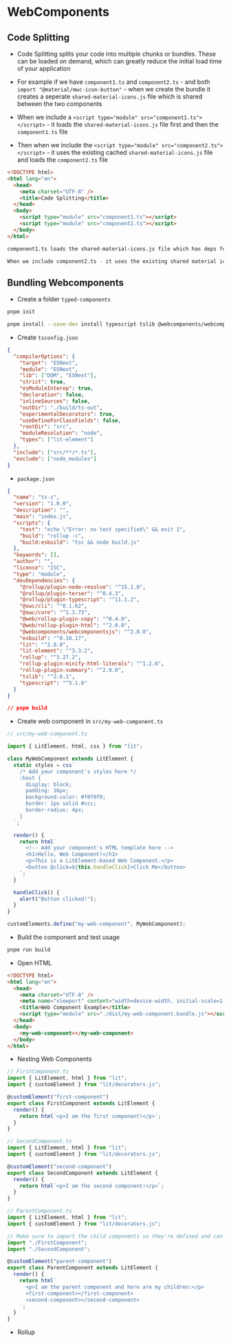 # WebComponents

## Code Splitting

- Code Splitting splits your code into multiple chunks or bundles. These can be loaded on demand, which can greatly reduce the initial load time of your application

- For example if we have `component1.ts` and `component2.ts` - and both `import "@material/mwc-icon-button"` - when we create the bundle it creates a seperate `shared-material-icons.js` file which is shared between the two components

- When we include a `<script type="module" src="component1.ts"></script>` - it loads the `shared-material-icons.js` file first and then the `component1.ts` file

- Then when we include the `<script type="module" src="component2.ts"></script>` - it uses the existing cached `shared-material-icons.js` file and loads the `component2.ts` file

```html
<!DOCTYPE html>
<html lang="en">
  <head>
    <meta charset="UTF-8" />
    <title>Code Splitting</title>
  </head>
  <body>
    <script type="module" src="component1.ts"></script>
    <script type="module" src="component2.ts"></script>
  </body>
</html>
```

```bash
component1.ts loads the shared-material-icons.js file which has deps for it

When we include component2.ts - it uses the existing shared material icons file
```

## Bundling Webcomponents

- Create a folder `typed-components`

```bash
pnpm init

pnpm install --save-dev install typescript tslib @webcomponents/webcomponentsjs lit lit-element rollup @web/rollup-plugin-html @web/rollup-plugin-copy @rollup/plugin-node-resolve @rollup/plugin-terser rollup-plugin-minify-html-literals rollup-plugin-summary @rollup/plugin-typescript
```

- Create `tsconfig.json`

```json
{
  "compilerOptions": {
    "target": "ESNext",
    "module": "ESNext",
    "lib": ["DOM", "ESNext"],
    "strict": true,
    "esModuleInterop": true,
    "declaration": false,
    "inlineSources": false,
    "outDir": "./build/ts-out",
    "experimentalDecorators": true,
    "useDefineForClassFields": false,
    "rootDir": "src",
    "moduleResolution": "node",
    "types": ["lit-element"]
  },
  "include": ["src/**/*.ts"],
  "exclude": ["node_modules"]
}
```

- `package.json`

```json
{
  "name": "ts-s",
  "version": "1.0.0",
  "description": "",
  "main": "index.js",
  "scripts": {
    "test": "echo \"Error: no test specified\" && exit 1",
    "build": "rollup -c",
    "build:esbuild": "tsc && node build.js"
  },
  "keywords": [],
  "author": "",
  "license": "ISC",
  "type": "module",
  "devDependencies": {
    "@rollup/plugin-node-resolve": "^15.1.0",
    "@rollup/plugin-terser": "^0.4.3",
    "@rollup/plugin-typescript": "^11.1.2",
    "@swc/cli": "^0.1.62",
    "@swc/core": "^1.3.73",
    "@web/rollup-plugin-copy": "^0.4.0",
    "@web/rollup-plugin-html": "^2.0.0",
    "@webcomponents/webcomponentsjs": "^2.8.0",
    "esbuild": "^0.18.17",
    "lit": "^2.8.0",
    "lit-element": "^3.3.2",
    "rollup": "^3.27.2",
    "rollup-plugin-minify-html-literals": "^1.2.6",
    "rollup-plugin-summary": "^2.0.0",
    "tslib": "^2.6.1",
    "typescript": "^5.1.6"
  }
}

// pnpm build
```

- Create web component in `src/my-web-component.ts`

```ts
// src/my-web-component.ts

import { LitElement, html, css } from "lit";

class MyWebComponent extends LitElement {
  static styles = css`
    /* Add your component's styles here */
    :host {
      display: block;
      padding: 16px;
      background-color: #f0f0f0;
      border: 1px solid #ccc;
      border-radius: 4px;
    }
  `;

  render() {
    return html`
      <!-- Add your component's HTML template here -->
      <h1>Hello, Web Component!</h1>
      <p>This is a LitElement-based Web Component.</p>
      <button @click=${this.handleClick}>Click Me</button>
    `;
  }

  handleClick() {
    alert("Button clicked!");
  }
}

customElements.define("my-web-component", MyWebComponent);
```

- Build the component and test usage

```bash
pnpm run build
```

- Open HTML

```html
<!DOCTYPE html>
<html lang="en">
  <head>
    <meta charset="UTF-8" />
    <meta name="viewport" content="width=device-width, initial-scale=1.0" />
    <title>Web Component Example</title>
    <script type="module" src="./dist/my-web-component.bundle.js"></script>
  </head>
  <body>
    <my-web-component></my-web-component>
  </body>
</html>
```

- Nesting Web Components

```ts
// FirstComponent.ts
import { LitElement, html } from "lit";
import { customElement } from "lit/decorators.js";

@customElement("first-component")
export class FirstComponent extends LitElement {
  render() {
    return html`<p>I am the first component!</p>`;
  }
}

// SecondComponent.ts
import { LitElement, html } from "lit";
import { customElement } from "lit/decorators.js";

@customElement("second-component")
export class SecondComponent extends LitElement {
  render() {
    return html`<p>I am the second component!</p>`;
  }
}

// ParentComponent.ts
import { LitElement, html } from "lit";
import { customElement } from "lit/decorators.js";

// Make sure to import the child components so they're defined and can be used within the parent.
import "./FirstComponent";
import "./SecondComponent";

@customElement("parent-component")
export class ParentComponent extends LitElement {
  render() {
    return html`
      <p>I am the parent component and here are my children:</p>
      <first-component></first-component>
      <second-component></second-component>
    `;
  }
}
```

- Rollup

```bash




```
